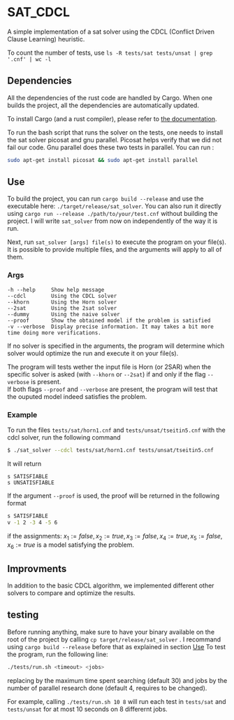 # SAT_CDCL

A simple implementation of a sat solver using the CDCL (Conflict Driven Clause Learning) heuristic.

To count the number of tests, use `ls -R tests/sat tests/unsat | grep '.cnf' | wc -l`

## Dependencies
All the dependencies of the rust code are handled by Cargo. When one builds the project, all the dependencies are automatically updated.

To install Cargo (and a rust compiler), please refer to [the documentation](https://doc.rust-lang.org/cargo/getting-started/installation.html).

To run the bash script that runs the solver on the tests, one needs to install the sat solver picosat and gnu parallel. Picosat helps verify that we did not fail our code. Gnu parallel does these two tests in parallel. 
You can run :
```bash
sudo apt-get install picosat && sudo apt-get install parallel
```

## Use
To build the project, you can run `cargo build --release` and use the executable here: `./target/release/sat_solver`. You can also run it directly using `cargo run --release ./path/to/your/test.cnf` without building the project. 
I will write `sat_solver` from now on independently of the way it is run.

Next, run `sat_solver [args] file(s)` to execute the program on your file(s). It is possible to provide multiple files, and the arguments will apply to all of them.

### Args
```
-h --help     Show help message
--cdcl        Using the CDCL solver
--khorn       Using the Horn solver
--2sat        Using the 2sat solver
--dummy       Using the naive solver
--proof       Show the obtained model if the problem is satisfied
-v --verbose  Display precise information. It may takes a bit more time doing more verifications.
```

If no solver is specified in the arguments, the program will determine which solver would optimize the run and execute it on your file(s).

The program will tests wether the input file is Horn (or 2SAR) when the specific solver is asked (with `--khorn` or `--2sat`) if and only if the flag `--verbose` is present.</br>
If both flags `--proof` and `--verbose` are present, the program will test that the ouputed model indeed satisfies the problem.

### Example
To run the files `tests/sat/horn1.cnf` and `tests/unsat/tseitin5.cnf` with the cdcl solver, run the following command
```bash
$ ./sat_solver --cdcl tests/sat/horn1.cnf tests/unsat/tseitin5.cnf
```
It will return
```
s SATISFIABLE
s UNSATISFIABLE
```

If the argument `--proof` is used, the proof will be returned in the following format
```bash
s SATISFIABLE
v -1 2 -3 4 -5 6
```
if the assignments: $x_1:=false, x_2:=true, x_3:=false, x_4:=true, x_5:=false, x_6:=true$ is a model satisfying the problem.

## Improvments

In addition to the basic CDCL algorithm, we implemented different other solvers to compare and optimize the results. 

## testing
Before running anything, make sure to have your binary available on the root of the project by calling `cp target/release/sat_solver` . I recommand using `cargo build --release` before that as explained in section [Use](#Use) 
To test the program, run the following line:
```bash
./tests/run.sh <timeout> <jobs>
```
replacing <timeout> by the maximum time spent searching (default 30) and jobs by the number of parallel research done (default 4, requires <timeout> to be changed).

For example, calling `./tests/run.sh 10 8` will run each test in `tests/sat` and `tests/unsat` for at most 10 seconds on 8 differernt jobs.